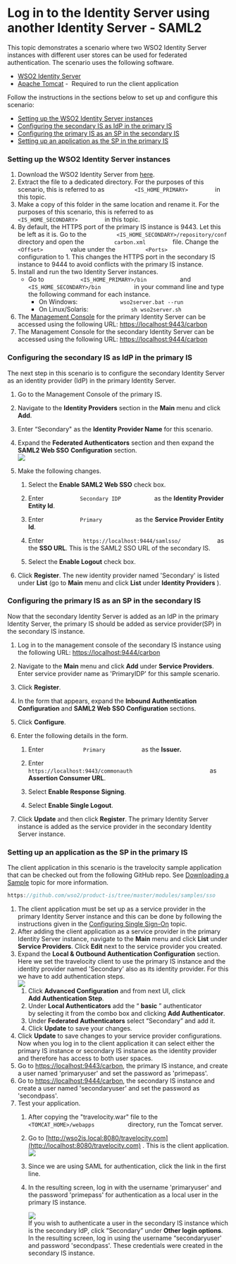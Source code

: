 # Log in to the Identity Server using another Identity Server - SAML2

This topic demonstrates a scenario where two WSO2 Identity Server
instances with different user stores can be used for federated
authentication. The scenario uses the following software.

-   [WSO2 Identity Server](http://wso2.com/products/identity-server/)
-   [Apache Tomcat](http://tomcat.apache.org/) -  Required to run the
    client application

Follow the instructions in the sections below to set up and configure
this scenario:

-   [Setting up the WSO2 Identity Server
    instances](#LogintotheIdentityServerusinganotherIdentityServer-SAML2-SettinguptheWSO2IdentityServerinstances)
-   [Configuring the secondary IS as IdP in the primary
    IS](#LogintotheIdentityServerusinganotherIdentityServer-SAML2-ConfiguringthesecondaryISasIdPintheprimaryIS)
-   [Configuring the primary IS as an SP in the secondary
    IS](#LogintotheIdentityServerusinganotherIdentityServer-SAML2-ConfiguringtheprimaryISasanSPinthesecondaryIS)
-   [Setting up an application as the SP in the primary
    IS](#LogintotheIdentityServerusinganotherIdentityServer-SAML2-SettingupanapplicationastheSPintheprimaryIS)

### Setting up the WSO2 Identity Server instances

1.  Download the WSO2 Identity Server from
    [here](http://wso2.com/products/identity-server).
2.  Extract the file to a dedicated directory. For the purposes of this
    scenario, this is referred to as
    `          <IS_HOME_PRIMARY>         ` in this topic.
3.  Make a copy of this folder in the same location and rename it. For
    the purposes of this scenario, this is referred to as
    `          <IS_HOME_SECONDARY>         ` in this topic.
4.  By default, the HTTPS port of the primary IS instance is 9443. Let
    this be left as it is. Go to the
    `          <IS_HOME_SECONDARY>/repository/conf         ` directory
    and open the `          carbon.xml         ` file. Change the
    `          <Offset>         ` value under the
    `          <Ports>         ` configuration to 1. This changes the
    HTTPS port in the secondary IS instance to 9444 to avoid conflicts
    with the primary IS instance.
5.  Install and run the two Identity Server instances.
    -   Go to `            <IS_HOME_PRIMARY>/bin           ` and
        `            <IS_HOME_SECONDARY>/bin           ` in your command
        line and type the following command for each instance.
        -   On Windows:
            `              wso2server.bat --run             `
        -   On Linux/Solaris:
            `              sh wso2server.sh             `
6.  The [Management
    Console](https://docs.wso2.com/display/IS530/Getting+Started+with+the+Management+Console)
    for the primary Identity Server can be accessed using the following
    URL: <https://localhost:9443/carbon>
7.  The Management Console for the secondary Identity Server can be
    accessed using the following URL: <https://localhost:9444/carbon>

### Configuring the secondary IS as IdP in the primary IS

The next step in this scenario is to configure the secondary Identity
Server as an identity provider (IdP) in the primary Identity Server.

1.  Go to the Management Console of the primary IS.
2.  Navigate to the **Identity Providers** section in the **Main** menu
    and click **Add**.
3.  Enter “Secondary" as the **Identity Provider Name** for this
    scenario.
4.  Expand the **Federated Authenticators** section and then expand the
    **SAML2 Web SSO** **Configuration** section.  
    ![]( ../../assets/img/103329916/103329919.png) 

5.  Make the following changes.
    1.  Select the **Enable SAML2 Web SSO** check box.
    2.  Enter `            Secondary IDP           ` as the **Identity
        Provider Entity Id**.
    3.  Enter `            Primary           ` as the **Service Provider
        Entity Id**.
    4.  Enter `             https://localhost:9444/samlsso/            `
        as the **SSO URL**. This is the SAML2 SSO URL of the secondary
        IS.

    5.  Select the **Enable Logout** check box.

6.  Click **Register**. The new identity provider named 'Secondary' is
    listed under **List** (go to **Main** menu and click **List** under
    **Identity Providers** ).

### Configuring the primary IS as an SP in the secondary IS

Now that the secondary Identity Server is added as an IdP in the primary
Identity Server, the primary IS should be added as service provider(SP)
in the secondary IS instance.

1.  Log in to the management console of the secondary IS instance using
    the following URL: <https://localhost:9444/carbon>

2.  Navigate to the **Main** menu and click **Add** under **Service
    Providers**. Enter service provider name as 'PrimaryIDP' for this
    sample scenario.

3.  Click **Register**.

4.  In the form that appears, expand the **Inbound Authentication
    Configuration** and **SAML2 Web SSO Configuration** sections.

5.  Click **Configure**.

6.  Enter the following details in the form.

    1.  Enter `             Primary            ` as the **Issuer.**

    2.  Enter
        `                           https://localhost:9443/commonauth                         `
        as **Assertion Consumer URL**.

    3.  Select **Enable Response Signing**.

    4.  Select **Enable Single Logout**.

7.  Click **Update** and then click **Register**. The primary Identity
    Server instance is added as the service provider in the secondary
    Identity Server instance.

### Setting up an application as the SP in the primary IS

The client application in this scenario is the travelocity sample
application that can be checked out from the following GitHub repo. See
[Downloading a
Sample](https://docs.wso2.com/display/IS510/Downloading+a+Sample) topic
for more information.

``` java
https://github.com/wso2/product-is/tree/master/modules/samples/sso
```

1.  The client application must be set up as a service provider in the
    primary Identity Server instance and this can be done by following
    the instructions given in the [Configuring Single
    Sign-On](https://docs.wso2.com/display/IS530/Configuring+Single+Sign-On)
    topic.
2.  After adding the client application as a service provider in the
    primary Identity Server instance, navigate to the **Main** menu and
    click **List** under **Service Providers**. Click **Edit** next to
    the service provider you created.
3.  Expand the **Local & Outbound Authentication Configuration**
    section. Here we set the travelocity client to use the primary IS
    instance and the identity provider named 'Secondary' also as its
    identity provider. For this we have to add authentication steps.  
    ![]( ../../assets/img/103329916/103329922.png)   
    1.  Click **Advanced Configuration** and from next UI, click
        **Add Authentication Step**.
    2.  Under **Local Authenticators** add the “ **basic** ”
        authenticator by selecting it from the combo box and clicking
        **Add Authenticator**.
    3.  Under **Federated Authenticators** select “Secondary” and add
        it.
    4.  Click **Update** to save your changes.
4.  Click **Update** to save changes to your service provider
    configurations. Now when you log in to the client application it
    can select either the primary IS instance or secondary IS instance
    as the identity provider and therefore has access to both user
    spaces.
5.  Go to <https://localhost:9443/carbon>, the primary IS instance, and
    create a user named 'primaryuser' and set the password as
    'primepass'.
6.  Go to <https://localhost:9444/carbon>, the secondary IS instance
    and create a user named 'secondaryuser' and set the password as
    'secondpass'.
7.  Test your application.
    1.  After copying the "travelocity.war" file to the
        `            <TOMCAT_HOME>/webapps           ` directory, run
        the Tomcat server.
    2.  Go to
        [http://wso2is.local:8080/travelocity.com](http://localhost:8080/travelocity.com)
        . This is the client application.  
        ![]( ../../assets/img/103329916/103329917.png) 
    3.  Since we are using SAML for authentication, click the link in
        the first line.
    4.  In the resulting screen, log in with the username 'primaryuser'
        and the password 'primepass' for authentication as a local user
        in the primary IS instance.  
          
        ![]( ../../assets/img/103329916/103329920.png)   
        If you wish to authenticate a user in the secondary IS instance
        which is the secondary IdP, click “Secondary” under **Other
        login options**. In the resulting screen, log in using the
        username “secondaryuser' and password 'secondpass'. These
        credentials were created in the secondary IS instance.
